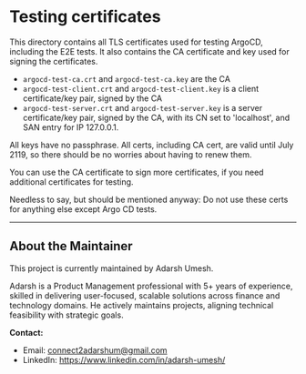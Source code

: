 # Testing certificates

This directory contains all TLS certificates used for testing ArgoCD, including
the E2E tests. It also contains the CA certificate and key used for signing the
certificates.

* `argocd-test-ca.crt` and `argocd-test-ca.key` are the CA
* `argocd-test-client.crt` and `argocd-test-client.key` is a client certificate/key pair, signed by the CA
* `argocd-test-server.crt` and `argocd-test-server.key` is a server certificate/key pair, signed by the CA, with its CN set to 'localhost', and SAN entry for IP 127.0.0.1.

All keys have no passphrase. All certs, including CA cert, are valid until July
2119, so there should be no worries about having to renew them.

You can use the CA certificate to sign more certificates, if you need additional
certificates for testing.

Needless to say, but should be mentioned anyway: Do not use these certs for 
anything else except Argo CD tests.

---

## About the Maintainer

This project is currently maintained by Adarsh Umesh.

Adarsh is a Product Management professional with 5+ years of experience, skilled in delivering user-focused, scalable solutions across finance and technology domains. He actively maintains projects, aligning technical feasibility with strategic goals.

**Contact:**
*   Email: connect2adarshum@gmail.com
*   LinkedIn: https://www.linkedin.com/in/adarsh-umesh/